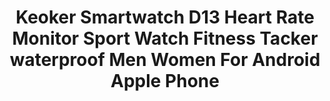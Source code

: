 ---
templateKey: product-page-template
featuredimage: >-
  /img/33006553382_0Keoker-Smartwatch-D13-Heart-Rate-Monitor-Sport-Watch-Fitness-Tacker-waterproof-Men-Women-For-Android-Apple.jpg
price: 12.78
id: '33006553382'
title: >-
  Keoker Smartwatch  D13 Heart Rate Monitor Sport Watch  Fitness Tacker
  waterproof Men Women For Android Apple Phone
images:
  - >-
    /img/33006553382_0Keoker-Smartwatch-D13-Heart-Rate-Monitor-Sport-Watch-Fitness-Tacker-waterproof-Men-Women-For-Android-Apple.jpg
  - >-
    /img/33006553382_1Keoker-Smartwatch-D13-Heart-Rate-Monitor-Sport-Watch-Fitness-Tacker-waterproof-Men-Women-For-Android-Apple.jpg
  - >-
    /img/33006553382_2Keoker-Smartwatch-D13-Heart-Rate-Monitor-Sport-Watch-Fitness-Tacker-waterproof-Men-Women-For-Android-Apple.jpg
  - >-
    /img/33006553382_3Keoker-Smartwatch-D13-Heart-Rate-Monitor-Sport-Watch-Fitness-Tacker-waterproof-Men-Women-For-Android-Apple.jpg
  - >-
    /img/33006553382_4Keoker-Smartwatch-D13-Heart-Rate-Monitor-Sport-Watch-Fitness-Tacker-waterproof-Men-Women-For-Android-Apple.jpg
  - >-
    /img/33006553382_5Keoker-Smartwatch-D13-Heart-Rate-Monitor-Sport-Watch-Fitness-Tacker-waterproof-Men-Women-For-Android-Apple.jpg
  - /img/33006553382_Color_0_0.jpg
  - /img/33006553382_Color_0_1.jpg
  - /img/33006553382_Color_0_2.jpg
  - /img/33006553382_Color_0_3.jpg
  - /img/33006553382_Color_0_4.jpg
options:
  - title: Color
    options:
      - optionId: '14:193'
        src: /img/33006553382_Color_0_0.jpg
        text: Black
      - optionId: '14:175'
        src: /img/33006553382_Color_0_1.jpg
        text: Green
      - optionId: '14:10'
        src: /img/33006553382_Color_0_2.jpg
        text: Red
      - optionId: '14:173'
        src: /img/33006553382_Color_0_3.jpg
        text: Blue
      - optionId: '14:496'
        src: /img/33006553382_Color_0_4.jpg
        text: Purple
  - title: Ships From
    options:
      - optionId: '200007763:201336100'
        text: China
variants:
  - skuAttr: '14:193;200007763:201336100'
    pricing: '10.65'
    discount: '7.99'
    combinedAttributes:
      - '14:193'
      - '200007763:201336100'
  - skuAttr: '14:10;200007763:201336100'
    pricing: '10.65'
    discount: '7.99'
    combinedAttributes:
      - '14:10'
      - '200007763:201336100'
  - skuAttr: '14:173;200007763:201336100'
    pricing: '10.65'
    discount: '7.99'
    combinedAttributes:
      - '14:173'
      - '200007763:201336100'
  - skuAttr: '14:175;200007763:201336100'
    pricing: '10.65'
    discount: '7.99'
    combinedAttributes:
      - '14:175'
      - '200007763:201336100'
  - skuAttr: '14:496;200007763:201336100'
    pricing: '10.65'
    discount: '7.99'
    combinedAttributes:
      - '14:496'
      - '200007763:201336100'
tags:
  - Function
  - >-
    Passometer,Sleep Tracker,Power Reserve,Push Message,Heart Rate Tracker,Alarm
    Clock,Month,Fitness Tracker,Message Reminder,Week,Call Reminder
  - Language
  - >-
    Russian,Portuguese,Spanish,English,German,Arabic,Italian,Japanese,Dutch,Turkish,French
  - Compatibility
  - All Compatible
  - Type
  - On Wrist
  - System
  - None
  - ROM
  - <128MB
  - RAM
  - <128MB
  - Rear Camera
  - None
  - Battery Capacity
  - <120mAh
  - Network Mode
  - None
  - Waterproof Grade
  - Life Waterproof
  - Band Material
  - Silica Gel
  - Case Material
  - Alloy
  - Screen Shape
  - Square
  - Application Age Group
  - Adult
  - Style
  - Sport
  - Movement Type
  - Electronic
  - Display Size
  - 1.3inch
  - Resolution
  - 240*240
  - CPU Manufacturer
  - Mediatek
  - CPU Model
  - NRF52832
  - Brand Name
  - keoker
meta: {}
description: ''
---